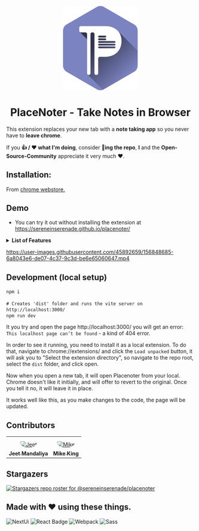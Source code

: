 <p align="center">
  <img src="public/logo-placenoter.svg" width="200"/>
  
  <h1 align="center">PlaceNoter - Take Notes in Browser</h1>
</p>

This extension replaces your new tab with a **note taking app** so you never have to **leave chrome**.

If you **👍 / ❤️ what I'm doing**, consider **🌟ing the repo**, **I** and the **Open-Source-Community** appreciate it very much ❤️.

## Installation:

From [chrome webstore.](https://chrome.google.com/webstore/detail/pagenoter/jefjneinemilpncgcfdglggeheiaakfc?hl=en-GB&authuser=0)

## Demo

- You can try it out without installing the extension at https://sereneinserenade.github.io/placenoter/

<details>
  <summary> <b> List of Features </b> </summary> <br />

- **Code**: Write code with **~35 different languages** to choose from 🧑‍💻: Great for us **programmers/developers/coders**
- **Shortcuts 🔗**: Sortable shortcuts to your websites
- **Easy-to-use 🍰**: Open new tab and start writing
- **Auto-save 🔄**: Never worry about saving your data, it does that automatically
- **Theme ⚫️⚪️**: Great support for light/dark theme, so you can work late in the night or midday without stressing your eyes
- **Secure 🔐**: No data is sent to any server whatsoever, it always lies on your computer, and you can export it to a JSON file at will
- **Recycle Bin ♻️**: Notes that you deleted live in recycle bin unless deleted permanently
- It's **open-source** and **free to use** ❤️!
</details>

https://user-images.githubusercontent.com/45892659/156848685-6a8043e6-de07-4c37-9c3d-be6e65060647.mp4

## Development (local setup)

```
npm i

# Creates 'dist' folder and runs the vite server on http://localhost:3000/
npm run dev
```

It you try and open the page http://localhost:3000/ you will get an error: `This localhost page can’t be found` - a kind of 404 error.

In order to see it running, you need to install it as a local extension. To do that, navigate to chrome://extensions/ and click the `Load unpacked` button, it will ask you to "Select the extension directory", so navigate to the repo root, select the `dist` folder, and click open.

Now when you open a new tab, it will open Placenoter from your local. Chrome doesn't like it initially, and will offer to revert to the original. Once you tell it no, it will leave it in place.

It works well like this, as you make changes to the code, the page will be updated.

## Contributors

<table>
<tr>
    <td align="center" style="word-wrap: break-word; width: 150.0; height: 150.0">
        <a href=https://github.com/sereneinserenade>
            <img src=https://avatars.githubusercontent.com/u/45892659?v=4 width="100;"  style="border-radius:50%;align-items:center;justify-content:center;overflow:hidden;padding-top:10px" alt=Jeet Mandaliya/>
            <br />
            <sub style="font-size:14px"><b>Jeet Mandaliya</b></sub>
        </a>
    </td>
    <td align="center" style="word-wrap: break-word; width: 150.0; height: 150.0">
        <a href=https://github.com/mikkelking>
            <img src=https://avatars.githubusercontent.com/u/2467919?v=4 width="100;"  style="border-radius:50%;align-items:center;justify-content:center;overflow:hidden;padding-top:10px" alt=Mike King/>
            <br />
            <sub style="font-size:14px"><b>Mike King</b></sub>
        </a>
    </td>
</tr>
</table>


## Stargazers

[![Stargazers repo roster for @sereneinserenade/placenoter](https://reporoster.com/stars/dark/sereneinserenade/placenoter)](https://github.com/sereneinserenade/placenoter/stargazers)

## Made with ❤️ using these things.

![NextUi](https://img.shields.io/badge/NextUI-1ca0f1?style=for-the-badge&labelColor=c56394&logo=nextui&logoColor=white) 
![React Badge](https://img.shields.io/badge/React-1ca0f1?style=for-the-badge&labelColor=61dafb&logo=react&logoColor=white) 
![Webpack](https://img.shields.io/badge/Webpack-1ca0f1?style=for-the-badge&labelColor=1c73b9&logo=Webpack&logoColor=white) 
![Sass](https://img.shields.io/badge/Sass-1ca0f1?style=for-the-badge&labelColor=c56394&logo=sass&logoColor=white) 
